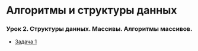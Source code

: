 # Алгоритмы и структуры данных

### Урок 2. Структуры данных. Массивы. Алгоритмы массивов.

* [Задача 1](https://github.com/PDV-geekbrains/Algorithms-and-data-structures/blob/master/task_02_01.java)